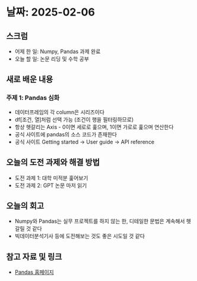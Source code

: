 # 날짜: 2025-02-06

## 스크럼
- 어제 한 일: Numpy, Pandas 과제 완료
- 오늘 할 일: 논문 리딩 및 수학 공부

## 새로 배운 내용
### 주제 1: Pandas 심화
- 데이터프레임의 각 column은 시리즈이다
- df[조건, 열]처럼 선택 가능 (조건이 행을 필터링하므로)
- 항상 헷갈리는 Axis - 0이면 세로로 훑으며, 1이면 가로로 훑으며 연산한다
- 공식 사이트에 pandas의 소스 코드가 존재한다
- 공식 사이트 Getting started -> User guide -> API reference

## 오늘의 도전 과제와 해결 방법
- 도전 과제 1: 대학 미적분 훑어보기
- 도전 과제 2: GPT 논문 마저 읽기

## 오늘의 회고
- Numpy와 Pandas는 실무 프로젝트를 하지 않는 한, 디테일한 문법은 계속해서 헷갈릴 것 같다
- 빅데이터분석기사 등에 도전해보는 것도 좋은 시도일 것 같다

## 참고 자료 및 링크
- [Pandas 홈페이지](https://pandas.pydata.org/)
